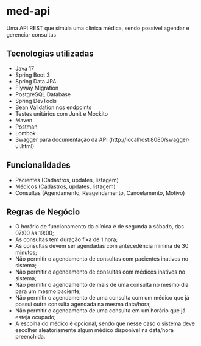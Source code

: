 # med-api

Uma API REST que simula uma clínica médica, sendo possível agendar e gerenciar consultas

## Tecnologias utilizadas
- Java 17
- Spring Boot 3
- Spring Data JPA
- Flyway Migration
- PostgreSQL Database
- Spring DevTools
- Bean Validation nos endpoints
- Testes unitários com Junit e Mockito
- Maven
- Postman
- Lombok
- Swagger para documentação da API (http://localhost:8080/swagger-ui.html)

## Funcionalidades
- Pacientes (Cadastros, updates, listagem)
- Médicos (Cadastros, updates, listagem)
- Consultas (Agendamento, Reagendamento, Cancelamento, Motivo)

## Regras de Negócio
- O horário de funcionamento da clínica é de segunda a sábado, das 07:00 às 19:00;
- As consultas tem duração fixa de 1 hora;
- As consultas devem ser agendadas com antecedência mínima de 30 minutos;
- Não permitir o agendamento de consultas com pacientes inativos no sistema;
- Não permitir o agendamento de consultas com médicos inativos no sistema;
- Não permitir o agendamento de mais de uma consulta no mesmo dia para um mesmo paciente;
- Não permitir o agendamento de uma consulta com um médico que já possui outra consulta agendada na mesma data/hora;
- Não permitir o agendamento de uma consulta em um horário que já esteja ocupado;
- A escolha do médico é opcional, sendo que nesse caso o sistema deve escolher aleatoriamente algum médico disponível na data/hora preenchida.
